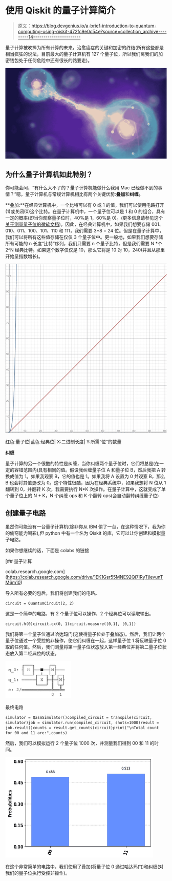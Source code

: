 # 使用 Qiskit 的量子计算简介

> 原文：<https://blog.devgenius.io/a-brief-introduction-to-quantum-computing-using-qiskit-472fc9e0c54e?source=collection_archive---------14----------------------->

量子计算被吹捧为所有计算的未来，治愈癌症的关键和加密的终结(所有这些都是相当疯狂的说法，目前最大的量子计算机有 127 个量子位，所以我们离我们的加密钱包处于任何危险中还有很长的路要走)。

![](img/9c5a25a9a977d5fa23faf215a1a63c9f.png)

## **为什么量子计算机如此特别？**

你可能会问，“有什么大不了的？量子计算机能做什么我用 Mac 已经做不到的事情？”嗯，量子计算机与常规计算机相比有两个关键优势:**叠加**和**纠缠。**

**叠加:**在经典计算机中，一个比特可以有 0 或 1 的值，我们可以使用电路打开(1)或关闭(0)这个比特。在量子计算机中，一个量子位可以是 1 和 0 的组合，具有一定的概率(即当你观察量子位时，40%是 1，60%是 0)。(更多信息请参见这个[关于测量量子位的微软文档](https://docs.microsoft.com/en-us/azure/quantum/concepts-the-qubit))。因此，在经典计算机中，如果我们想要存储 001、010、011、100、101、110 和 111，我们需要 3*8 = 24 位。但是在量子计算中，我们可以将所有这些值存储在仅仅 3 个量子位中。更一般地，如果我们想要存储所有可能的 n 长度“比特”序列，我们只需要 n 个量子比特，但是我们需要 N *个 2^N 经典比特。如果这个数字仅仅是 10，那么它将是 10 对 10，240(并且从那里开始呈指数增长)。

![](img/e10e5a3cb73f5bd27e2135fc596b171c.png)

红色:量子位|蓝色:经典位| X:二进制长度| Y:所需“位”的数量

**纠缠**

量子计算的另一个很酷的特性是纠缠，当你纠缠两个量子位时，它们将总是(在一定的容错范围内)具有相同的值。假设我纠缠量子位 A 和量子位 B，然后我把 A 转换成值为 1。如果我观察 B，它的值也是 1。如果我将 A 设置为 0 并观察 B，那么 B 也会将其值更改为 0。这个特性很酷，因为在经典系统中，如果我想将 N 位从 1 翻转到 0，并翻转 K 次，我需要执行 N*K 次操作。在量子计算中，这就变成了单个量子位上的 N + K，N 个纠缠 ops 和 K 个翻转 ops(会自动翻转纠缠量子位)

## 创建量子电路

虽然你可能没有一台量子计算机(除非你从 IBM 偷了一台，在这种情况下，我为你的偷窃能力喝彩),但 python 中有一个名为 Qiskit 的库，它可以让你创建和模拟量子电路。

如果你想继续的话，下面是 colabs 的链接

[](https://colab.research.google.com/drive/1EK1Gsr55MNE92Qi7IRyTjlevunTM6m10) [## 量子计算

colab.research.google.com](https://colab.research.google.com/drive/1EK1Gsr55MNE92Qi7IRyTjlevunTM6m10) 

导入所有必要的包后，我们将创建我们的电路。

```
circuit = QuantumCircuit(2, 2)
```

这是一个简单的电路，有 2 个量子位可以操作，2 个经典位可以读取输出。

```
circuit.h(0)circuit.cx(0, 1)circuit.measure([0,1], [0,1])
```

我们将第一个量子位通过哈达玛门(这使得量子位处于叠加态)。然后，我们让两个量子位通过一个受控的非操作，使它们纠缠在一起，这样量子位 1 将反映量子位 0 取的任何值。然后，我们测量将第一量子位状态放入第一经典位并将第二量子位状态放入第二经典位的状态。

![](img/5fd4922c3fce0e7a94e932230d4848de.png)

最终电路

```
simulator = QasmSimulator()compiled_circuit = transpile(circuit, simulator)job = simulator.run(compiled_circuit, shots=1000)result = job.result()counts = result.get_counts(circuit)print("\nTotal count for 00 and 11 are:",counts)
```

然后，我们可以模拟运行 2 个量子位 1000 次，并测量我们得到 00 和 11 的时间。

![](img/e08387f6a57364e79a4718bf06ac0905.png)

在这个非常简单的电路中，我们使用了叠加(将量子位 0 通过哈达玛门)和纠缠(对我们的量子位执行受控非操作)。